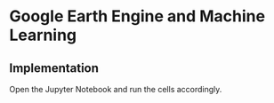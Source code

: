 # Google Earth Engine and Machine Learning

## Implementation
Open the Jupyter Notebook and run the cells accordingly.
